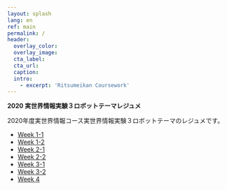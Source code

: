 ```yaml
---
layout: splash
lang: en
ref: main
permalink: /
header:
  overlay_color:
  overlay_image:
  cta_label:
  cta_url:
  caption:
  intro:
    - excerpt: 'Ritsumeikan Coursework'
---
```


**2020 実世界情報実験３ロボットテーマレジュメ**

2020年度実世界情報コース実世界情報実験３ロボットテーマのレジュメです。

- [Week 1-1](https://nobutakashimada.github.io/docs/ritsumeikan/week1-1)
- [Week 1-2](https://nobutakashimada.github.io/ritsumeikan_github/docs/ritsumeikan/week1-2)
- [Week 2-1](https://nobutakashimada.github.io/ritsumeikan_github/docs/ritsumeikan/week2-1)
- [Week 2-2](https://nobutakashimada.github.io/ritsumeikan_github/docs/ritsumeikan/week2-2)
- [Week 3-1](https://nobutakashimada.github.io/ritsumeikan_github/docs/ritsumeikan/week3-1)
- [Week 3-2](https://nobutakashimada.github.io/ritsumeikan_github/docs/ritsumeikan/week3-2)
- [Week 4](https://nobutakashimada.github.io/ritsumeikan_github/docs/ritsumeikan/week4)

